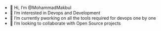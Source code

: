- 👋 Hi, I’m @MohammadMakbul
- 👀 I’m interested in Devops and Development
- 🌱 I’m currently pworking on  all the tools required for devops one by one
- 💞️ I’m looking to collaborate with Open Source projects 

<!---
MohammadMakbul/MohammadMakbul is a ✨ special ✨ repository because its `README.md` (this file) appears on your GitHub profile.
You can click the Preview link to take a look at your changes.
--->

